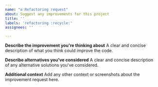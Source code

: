 ```yaml
---
name: "♻️ Refactoring request"
about: Suggest any improvements for this project
title: ''
labels: 'refactoring :recycle:'
assignees: ''

---
```


**Describe the improvement you're thinking about**
A clear and concise description of what you think could improve the code.

**Describe alternatives you've considered**
A clear and concise description of any alternative solutions you've considered.

**Additional context**
Add any other context or screenshots about the improvement request here.
